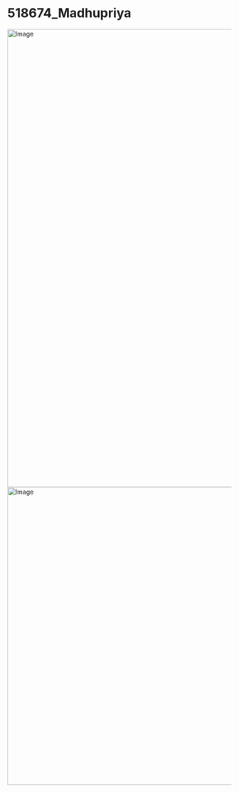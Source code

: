 # 518674_Madhupriya

<img width="1895" height="1027" alt="Image" src="https://github.com/user-attachments/assets/c3c86db9-df07-40df-8bf2-e721d9f42413" />

<img width="980" height="668" alt="Image" src="https://github.com/user-attachments/assets/d8c41366-e50b-4770-99ba-acce2a1f9a8d" />

